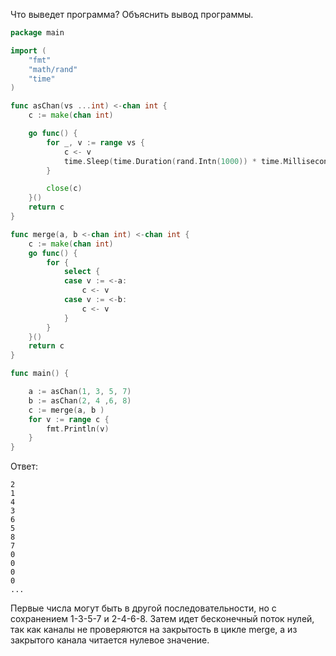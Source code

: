 Что выведет программа? Объяснить вывод программы.

```go
package main

import (
	"fmt"
	"math/rand"
	"time"
)

func asChan(vs ...int) <-chan int {
	c := make(chan int)

	go func() {
		for _, v := range vs {
			c <- v
			time.Sleep(time.Duration(rand.Intn(1000)) * time.Millisecond)
		}

		close(c)
	}()
	return c
}

func merge(a, b <-chan int) <-chan int {
	c := make(chan int)
	go func() {
		for {
			select {
			case v := <-a:
				c <- v
			case v := <-b:
				c <- v
			}
		}
	}()
	return c
}

func main() {

	a := asChan(1, 3, 5, 7)
	b := asChan(2, 4 ,6, 8)
	c := merge(a, b )
	for v := range c {
		fmt.Println(v)
	}
}
```

Ответ:
```
2
1
4
3
6
5
8
7
0
0
0
0
...

```

Первые числа могут быть в другой последовательности, но с сохранением 1-3-5-7 и 2-4-6-8.
Затем идет бесконечный поток нулей, так как каналы не проверяются на закрытость в цикле merge, а из закрытого
канала читается нулевое значение.